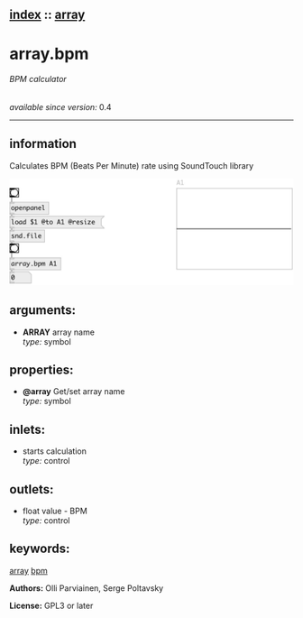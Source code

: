 [index](index.html) :: [array](category_array.html)
---

# array.bpm

###### BPM calculator

*available since version:* 0.4

---


## information
Calculates BPM (Beats Per Minute) rate using SoundTouch library


[![example](../examples/img/array.bpm.jpg)](../examples/pd/array.bpm.pd)



## arguments:

* **ARRAY**
array name<br>
_type:_ symbol<br>





## properties:

* **@array** 
Get/set array name<br>
_type:_ symbol<br>



## inlets:

* starts calculation<br>
_type:_ control



## outlets:

* float value - BPM<br>
_type:_ control



## keywords:

[array](keywords/array.html)
[bpm](keywords/bpm.html)






**Authors:** Olli Parviainen, Serge Poltavsky




**License:** GPL3 or later





